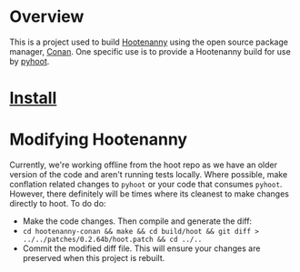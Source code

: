 
# Overview

This is a project used to build [Hootenanny](https://github.com/ngageoint/hootenanny) using the open source package manager, [Conan](https://conan.io/). One specific use is to provide a Hootenanny build for use by [pyhoot](https://github.com/epochgeo/pyhoot).

# [Install](https://github.com/epochgeo/hootenanny-conan/blob/main/docs/Install.md)

# Modifying Hootenanny

Currently, we're working offline from the hoot repo as we have an older version of the code and aren't running tests locally. Where possible, make conflation related changes to `pyhoot` or your code that consumes `pyhoot`. However, there definitely will be times where its cleanest to make changes directly to hoot. To do do:
* Make the code changes. Then compile and generate the diff:
* `cd hootenanny-conan && make && cd build/hoot && git diff > ../../patches/0.2.64b/hoot.patch && cd ../..`
* Commit the modified diff file. This will ensure your changes are preserved when this project is rebuilt.
